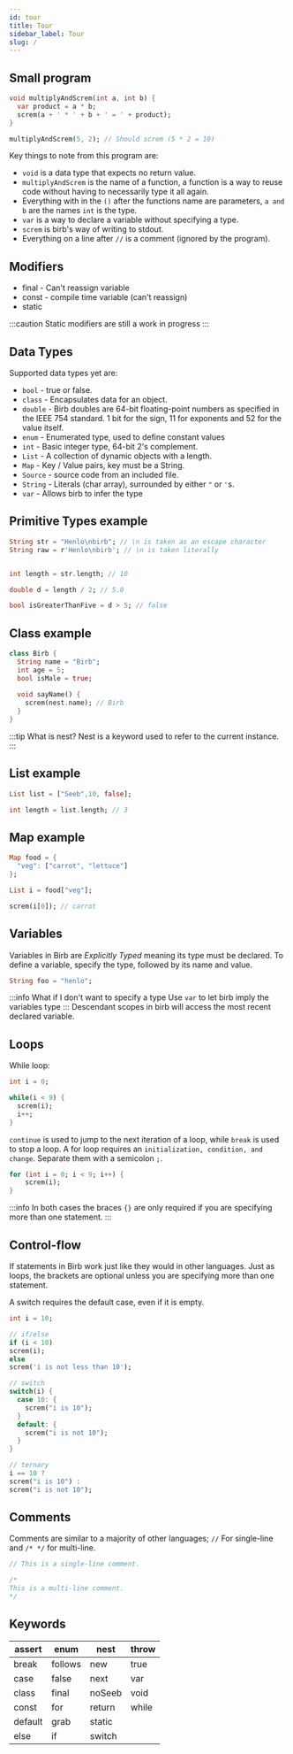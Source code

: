 ```yaml
---
id: tour
title: Tour
sidebar_label: Tour
slug: /
---
```


## Small program
```dart
void multiplyAndScrem(int a, int b) {
  var product = a * b;
  screm(a + ' * ' + b + ' = ' + product);
}

multiplyAndScrem(5, 2); // Should screm (5 * 2 = 10)
```
Key things to note from this program are:

- `void` is a data type that expects no return value.
- `multiplyAndScrem` is the name of a function, a function is a way to reuse code without having to necessarily type it all again.
- Everything with in the `()` after the functions name are parameters, `a and b` are the names `int` is the type.
- `var` is a way to declare a variable without specifying a type.
- `screm` is birb's way of writing to stdout.
- Everything on a line after `//` is a comment (ignored by the program).

## Modifiers
- final - Can't reassign variable
- const - compile time variable (can't reassign)
- static

:::caution
Static modifiers are still a work in progress
:::

## Data Types

Supported data types yet are:

- `bool` - true or false.
- `class` - Encapsulates data for an object.
- `double` - Birb doubles are 64-bit floating-point numbers as specified in the IEEE 754 standard. 1 bit for the sign, 11 for exponents and 52 for the value itself.
- `enum` - Enumerated type, used to define constant values
- `int` - Basic integer type, 64-bit 2's complement.
- `List` - A collection of dynamic objects with a length.
- `Map` - Key / Value pairs, key must be a String.
- `Source` - source code from an included file.
- `String` - Literals (char array), surrounded by either `"` or `'`s.
- `var` - Allows birb to infer the type

## Primitive Types example
 ```dart
String str = "Henlo\nbirb"; // \n is taken as an escape character
String raw = r'Henlo\nbirb'; // \n is taken literally


int length = str.length; // 10

double d = length / 2; // 5.0

bool isGreaterThanFive = d > 5; // false
```

## Class example
```dart
class Birb {
  String name = "Birb";
  int age = 5;
  bool isMale = true;
  
  void sayName() {
    screm(nest.name); // Birb
  } 
}
```

:::tip What is nest?
Nest is a keyword used to refer to the current instance.
:::

## List example
```dart
List list = ["Seeb",10, false];

int length = list.length; // 3
```

## Map example
```dart
Map food = {
  "veg": ["carrot", "lettuce"]
};

List i = food["veg"];

screm(i[0]); // carrot
```

## Variables

Variables in Birb are *Explicitly Typed* meaning its type must be declared. 
To define a variable, specify the type, followed by its name and value.

```dart
String foo = "henlo";
```
:::info What if I don't want to specify a type
Use `var` to let birb imply the variables type
:::
Descendant scopes in birb will access the most recent declared variable.

## Loops

While loop:
```dart
int i = 0;

while(i < 9) {
  screm(i);
  i++;
}
```
`continue` is used to jump to the next iteration of a loop, while `break` is used to stop a loop.
A for loop requires an `initialization, condition, and change`. Separate them with a semicolon `;`.

```dart
for (int i = 0; i < 9; i++) {
    screm(i);
}
```

:::info 
In both cases the braces `{}` are only required if you are specifying more than one statement.
:::

## Control-flow

If statements in Birb work just like they would in other languages. Just as loops, the brackets are optional unless you are specifying more than one statement.

A switch requires the default case, even if it is empty.

```dart
int i = 10;

// if/else
if (i < 10)
screm(i);
else 
screm('i is not less than 10');

// switch
switch(i) {
  case 10: {
    screm("i is 10");
  } 
  default: {
    screm("i is not 10");
  }
}

// ternary
i == 10 ? 
screm("i is 10") :
screm("i is not 10");

```


## Comments

Comments are similar to a majority of other languages;
`//` For single-line and `/* */` for multi-line.

```dart
// This is a single-line comment.

/*
This is a multi-line comment.
*/
```

## Keywords
|assert|enum|nest|throw|
| -- | -- | -- | -- |
|break|follows|new|true|
|case|false|next|var|
|class|final|noSeeb|void|
|const|for|return|while|
|default|grab|static||
|else|if|switch||